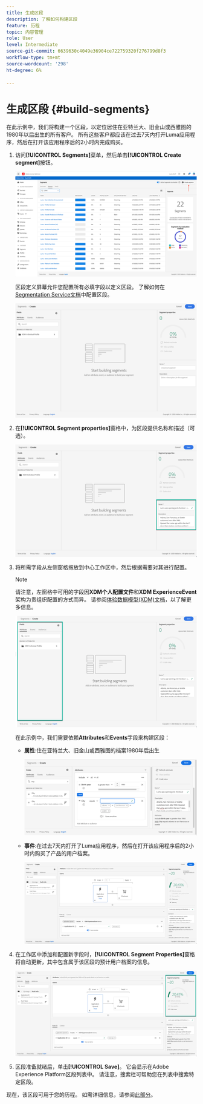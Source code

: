 ```yaml
---
title: 生成区段
description: 了解如何构建区段
feature: 历程
topic: 内容管理
role: User
level: Intermediate
source-git-commit: 6639630c4049e36904ce722759320f276799d8f3
workflow-type: tm+mt
source-wordcount: '298'
ht-degree: 6%

---
```


# 生成区段 {#build-segments}

在此示例中，我们将构建一个区段，以定位居住在亚特兰大、旧金山或西雅图的1980年以后出生的所有客户。 所有这些客户都应该在过去7天内打开Luma应用程序，然后在打开该应用程序后的2小时内完成购买。

1. 访问&#x200B;**[!UICONTROL Segments]**&#x200B;菜单，然后单击&#x200B;**[!UICONTROL Create segment]**&#x200B;按钮。

   ![](../assets/create-segment.png)

   区段定义屏幕允许您配置所有必填字段以定义区段。 了解如何在[Segmentation Service文档](https://experienceleague.adobe.com/docs/experience-platform/segmentation/ui/overview.html)中配置区段。

   ![](../assets/segment-builder.png)

1. 在&#x200B;**[!UICONTROL Segment properties]**&#x200B;窗格中，为区段提供名称和描述（可选）。

   ![](../assets/segment-properties.png)

1. 将所需字段从左侧窗格拖放到中心工作区中，然后根据需要对其进行配置。

   >[!NOTE]
   >
   >请注意，左窗格中可用的字段因&#x200B;**XDM个人配置文件**&#x200B;和&#x200B;**XDM ExperienceEvent**&#x200B;架构为贵组织配置的方式而异。  请参阅[体验数据模型(XDM)文档](https://experienceleague.adobe.com/docs/experience-platform/xdm/home.html?lang=zh-Hans)，以了解更多信息。

   ![](../assets/drag-fields.png)

   在此示例中，我们需要依赖&#x200B;**Attributes**&#x200B;和&#x200B;**Events**&#x200B;字段来构建区段：

   * **属性**:住在亚特兰大、旧金山或西雅图的档案1980年后出生

      ![](../assets/add-attributes.png)

   * **事件**:在过去7天内打开了Luma应用程序，然后在打开该应用程序后的2小时内购买了产品的用户档案。

      ![](../assets/add-events.png)

1. 在工作区中添加和配置新字段时，**[!UICONTROL Segment Properties]**&#x200B;窗格将自动更新，其中包含属于该区段的预计用户档案的信息。

   ![](../assets/segment-estimate.png)

1. 区段准备就绪后，单击&#x200B;**[!UICONTROL Save]**。 它会显示在Adobe Experience Platform区段列表中。 请注意，搜索栏可帮助您在列表中搜索特定区段。

现在，该区段可用于您的历程。 如需详细信息，请参阅[此部分](../segment/about-segments.md)。
